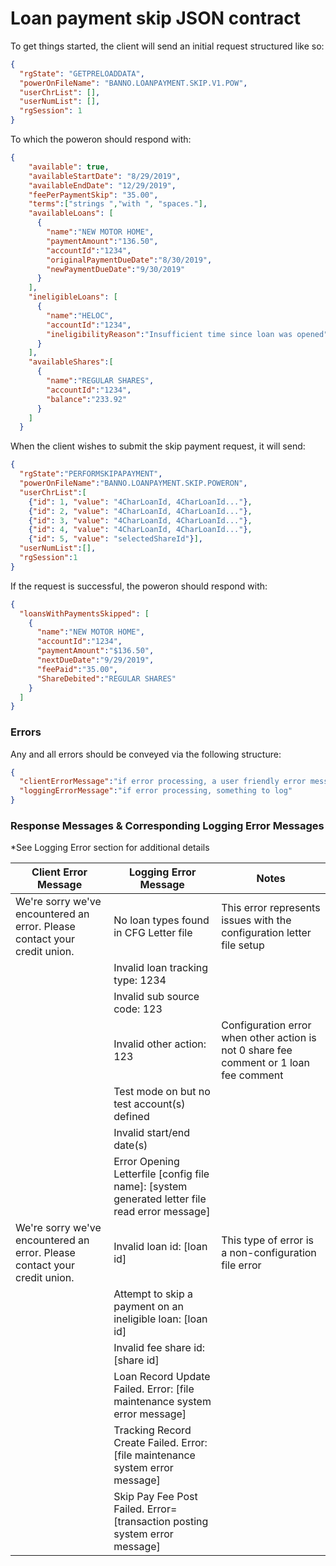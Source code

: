 # Loan payment skip JSON contract
To get things started, the client will send an initial request structured like so:
```json
{
  "rgState": "GETPRELOADDATA",
  "powerOnFileName": "BANNO.LOANPAYMENT.SKIP.V1.POW",
  "userChrList": [],
  "userNumList": [],
  "rgSession": 1
}
```
To which the poweron should respond with:
```json
{
    "available": true,
    "availableStartDate": "8/29/2019",
    "availableEndDate": "12/29/2019",
    "feePerPaymentSkip": "35.00",
    "terms":["strings ","with ", "spaces."],
    "availableLoans": [
      {
        "name":"NEW MOTOR HOME",
        "paymentAmount":"136.50",
        "accountId":"1234",
        "originalPaymentDueDate":"8/30/2019",
        "newPaymentDueDate":"9/30/2019"
      }
    ],
    "ineligibleLoans": [
      {
        "name":"HELOC",
        "accountId":"1234",
        "ineligibilityReason":"Insufficient time since loan was opened"
      }
    ],
    "availableShares":[
      {
        "name":"REGULAR SHARES",
        "accountId":"1234",
        "balance":"233.92"
      }
    ]
  }
```
When the client wishes to submit the skip payment request, it will send:
```json
{
  "rgState":"PERFORMSKIPAPAYMENT",
  "powerOnFileName":"BANNO.LOANPAYMENT.SKIP.POWERON",
  "userChrList":[
    {"id": 1, "value": "4CharLoanId, 4CharLoanId..."},
    {"id": 2, "value": "4CharLoanId, 4CharLoanId..."},
    {"id": 3, "value": "4CharLoanId, 4CharLoanId..."},
    {"id": 4, "value": "4CharLoanId, 4CharLoanId..."},
    {"id": 5, "value": "selectedShareId"}],
  "userNumList":[],
  "rgSession":1
}
```
If the request is successful, the poweron should respond with:
```json
{
  "loansWithPaymentsSkipped": [
    {
      "name":"NEW MOTOR HOME",
      "accountId":"1234",
      "paymentAmount":"$136.50",
      "nextDueDate":"9/29/2019",
      "feePaid":"35.00",
      "ShareDebited":"REGULAR SHARES"
    }
  ]
}
```
### Errors
Any and all errors should be conveyed via the following structure:
```json
{
  "clientErrorMessage":"if error processing, a user friendly error message (unused currently)",
  "loggingErrorMessage":"if error processing, something to log"
}
```
### Response Messages & Corresponding Logging Error Messages

*See Logging Error section for additional details

| Client Error Message                                                                 | Logging Error Message                                                       | Notes |
| ------------------------------------------------------------------------------------- |------------------------------------------------------------------------------------- |-----------------------------------------------|
| We're sorry we've encountered an error. Please contact your credit union. | No loan types found in CFG Letter file | This error represents issues with the configuration letter file setup |
|| Invalid loan tracking type: 1234 ||
|| Invalid sub source code: 123 ||
|| Invalid other action: 123 | Configuration error when other action is not 0 share fee comment or 1 loan fee comment |
|| Test mode on but no test account(s) defined ||
|| Invalid start/end date(s) ||
|| Error Opening Letterfile [config file name]: [system generated letter file read error message] ||
| We're sorry we've encountered an error. Please contact your credit union. | Invalid loan id: [loan id] | This type of error is a non-configuration file error |
|| Attempt to skip a payment on an ineligible loan: [loan id] ||
|| Invalid fee share id: [share id] ||
|| Loan Record Update Failed. Error: [file maintenance system error message] ||
|| Tracking Record Create Failed. Error: [file maintenance system error message] ||
|| Skip Pay Fee Post Failed. Error=[transaction posting system error message] ||

